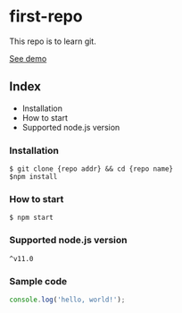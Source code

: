 # first-repo

This repo is to learn git.

[See demo](https://www.google.com)

## Index

- Installation
- How to start
- Supported node.js version

### Installation

```shell
$ git clone {repo addr} && cd {repo name}
$npm install
```
### How to start

`$ npm start`

### Supported node.js version

`^v11.0`

### Sample code

```javascript
console.log('hello, world!');
```
